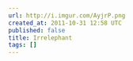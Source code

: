 ```yaml
---
url: http://i.imgur.com/AyjrP.png
created_at: 2011-10-31 12:58 UTC
published: false
title: Irrelephant
tags: []
---
```



